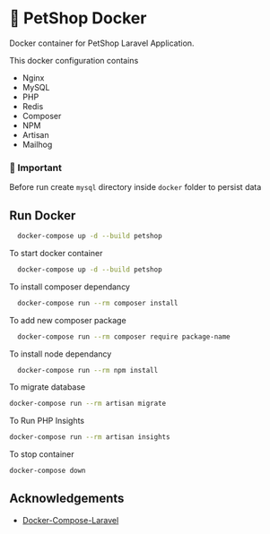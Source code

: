 
# 🐳 PetShop Docker

Docker container for PetShop Laravel Application.

This docker configuration contains

- Nginx
- MySQL
- PHP
- Redis
- Composer
- NPM
- Artisan
- Mailhog  



### 🚨 Important
Before run create ```mysql``` directory inside ```docker``` folder to persist data


## Run Docker

```bash
  docker-compose up -d --build petshop
```

To start docker container

```bash
  docker-compose up -d --build petshop
```

To install composer dependancy
```bash
  docker-compose run --rm composer install
```

To add new composer package
```bash
  docker-compose run --rm composer require package-name
```

To install node dependancy
```bash
  docker-compose run --rm npm install
```

To migrate database
```bash
docker-compose run --rm artisan migrate
```

To Run PHP Insights
```bash
docker-compose run --rm artisan insights
```

To stop container
```bash
docker-compose down
```

## Acknowledgements

 - [Docker-Compose-Laravel](https://github.com/aschmelyun/docker-compose-laravel)

